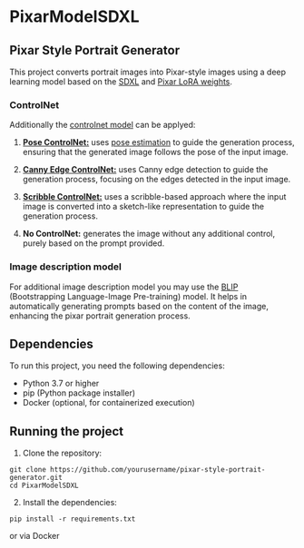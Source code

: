 # PixarModelSDXL

## Pixar Style Portrait Generator

This project converts portrait images into Pixar-style images using a deep learning model based on the [SDXL](https://huggingface.co/stabilityai/stable-diffusion-xl-base-1.0) and [Pixar LoRA weights](https://huggingface.co/ntc-ai/SDXL-LoRA-slider.pixar-style). 

### ControlNet
Additionally the [controlnet model](https://github.com/lllyasviel/ControlNet) can be applyed:

1. [**Pose ControlNet:**]() uses [pose estimation](https://huggingface.co/thibaud/controlnet-openpose-sdxl-1.0) to guide the generation process, ensuring that the generated image follows the pose of the input image.

2. [**Canny Edge ControlNet:**](https://huggingface.co/diffusers/controlnet-canny-sdxl-1.0) uses Canny edge detection to guide the generation process, focusing on the edges detected in the input image.

3. [**Scribble ControlNet:**](https://huggingface.co/xinsir/controlnet-scribble-sdxl-1.0) uses a scribble-based approach where the input image is converted into a sketch-like representation to guide the generation process.

4. **No ControlNet:** generates the image without any additional control, purely based on the prompt provided.

### Image description model
For additional image description model you may use the [BLIP](https://huggingface.co/docs/transformers/model_doc/blip) (Bootstrapping Language-Image Pre-training) model. It helps in automatically generating prompts based on the content of the image, enhancing the pixar portrait generation process.

## Dependencies

To run this project, you need the following dependencies:
- Python 3.7 or higher
- pip (Python package installer)
- Docker (optional, for containerized execution)


## Running the project

1. Clone the repository:

```
git clone https://github.com/yourusername/pixar-style-portrait-generator.git
cd PixarModelSDXL
```

2. Install the dependencies:

```
pip install -r requirements.txt
```

or via Docker



